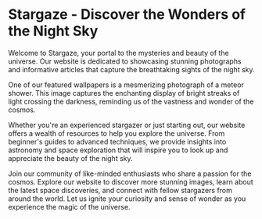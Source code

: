<!--font:Montserrat-->

# Stargaze - Discover the Wonders of the Night Sky

Welcome to Stargaze, your portal to the mysteries and beauty of the universe. Our website is dedicated to showcasing stunning photographs and informative articles that capture the breathtaking sights of the night sky.

One of our featured wallpapers is a mesmerizing photograph of a meteor shower. This image captures the enchanting display of bright streaks of light crossing the darkness, reminding us of the vastness and wonder of the cosmos.

Whether you're an experienced stargazer or just starting out, our website offers a wealth of resources to help you explore the universe. From beginner's guides to advanced techniques, we provide insights into astronomy and space exploration that will inspire you to look up and appreciate the beauty of the night sky.

Join our community of like-minded enthusiasts who share a passion for the cosmos. Explore our website to discover more stunning images, learn about the latest space discoveries, and connect with fellow stargazers from around the world. Let us ignite your curiosity and sense of wonder as you experience the magic of the universe.

<!--

Write me markdown content of website with wallpaper:

"A photograph of a meteor shower, with bright streaks of light crossing the night sky."

The header of the page should not be copy of the text but rather a real content of the website which is using this wallpaper.


---


# Stargaze - Experience the Beauty of the Night Sky

Welcome to Stargaze, where we bring the wonders of the universe to you. Our website is dedicated to showcasing the beauty of the night sky through stunning photographs and informative articles.

One of our featured wallpapers is a breathtaking photograph of a meteor shower. The image captures the magic of the night sky as bright streaks of light cross the darkness, reminding us of the vastness and mystery of the universe.

Explore our website to discover more stunning images, learn about astronomy and space exploration, and join our community of stargazers who share a passion for the cosmos. Let us inspire you to look up and appreciate the beauty of the night sky.


---


Heading is too long, rewrite whole content.


---


# Stargaze - Discover the Beauty of the Night Sky

Welcome to Stargaze, your destination for exploring the wonders of the universe. Our website is dedicated to showcasing stunning photographs and informative articles that capture the magic of the night sky.

One of our featured wallpapers is a breathtaking photograph of a meteor shower. This image captures the beauty of the night sky as bright streaks of light cross the darkness, reminding us of the vastness and mystery of the cosmos.

Our website offers a wealth of resources for stargazers of all levels. From beginner's guides to advanced techniques, we provide insights into astronomy and space exploration that will inspire you to look up and appreciate the beauty of the night sky.

Join our community of like-minded enthusiasts who share a passion for the cosmos. Explore our website to discover more stunning images, learn about the latest space discoveries, and connect with fellow stargazers from around the world. Let us inspire you to experience the wonder of the universe.


---


Heading is too long, rewrite whole content.


---


# Stargaze - Explore the Beauty of the Night Sky

Welcome to Stargaze, your gateway to the wonders of the universe. Our website is dedicated to showcasing stunning photographs and informative articles that capture the awe-inspiring beauty of the night sky.

One of our featured wallpapers is a breathtaking photograph of a meteor shower. This image captures the magic of the night sky as bright streaks of light cross the darkness, reminding us of the vastness and mystery of the cosmos.

Whether you're a seasoned stargazer or just starting out, our website offers a wealth of resources to help you explore the universe. From beginner's guides to advanced techniques, we provide insights into astronomy and space exploration that will inspire you to look up and appreciate the beauty of the night sky.

Join our community of like-minded enthusiasts who share a passion for the cosmos. Explore our website to discover more stunning images, learn about the latest space discoveries, and connect with fellow stargazers from around the world. Let us inspire you to experience the wonder of the universe.


---


Heading is too long, rewrite whole content.


---


# Stargaze - Discover the Wonders of the Night Sky

Welcome to Stargaze, your portal to the mysteries and beauty of the universe. Our website is dedicated to showcasing stunning photographs and informative articles that capture the breathtaking sights of the night sky.

One of our featured wallpapers is a mesmerizing photograph of a meteor shower. This image captures the enchanting display of bright streaks of light crossing the darkness, reminding us of the vastness and wonder of the cosmos.

Whether you're an experienced stargazer or just starting out, our website offers a wealth of resources to help you explore the universe. From beginner's guides to advanced techniques, we provide insights into astronomy and space exploration that will inspire you to look up and appreciate the beauty of the night sky.

Join our community of like-minded enthusiasts who share a passion for the cosmos. Explore our website to discover more stunning images, learn about the latest space discoveries, and connect with fellow stargazers from around the world. Let us ignite your curiosity and sense of wonder as you experience the magic of the universe.


---


Write me a Google font which is best fitting for the website.

Pick from the list:
- Montserrat
- Poppins
- Lato
- Barlow Condensed
- IBM Plex Sans
- Orbitron
- Roboto
- Exo 2
- Inter
- Alegreya
- Open Sans
- Futura
- Great Vibes
- Playfair Display
- Dancing Script
- Lobster
- Raleway


Write just the font name nothing else.


---


I recommend using the "Montserrat" font for your website.

-->
